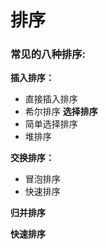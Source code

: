 # 排序
### 常见的八种排序:
**插入排序：**
- 直接插入排序
- 希尔排序
**选择排序**
- 简单选择排序
- 堆排序

**交换排序：**
- 冒泡排序
- 快速排序

**归并排序**

**快速排序**
